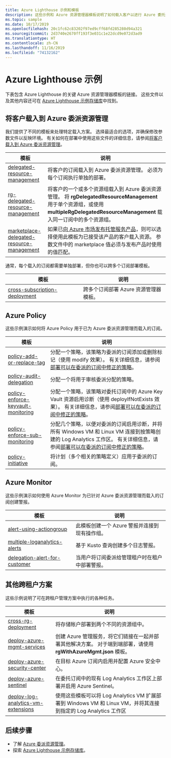 ```yaml
---
title: Azure Lighthouse 示例和模板
description: 这些示例和 Azure 资源管理器模板说明了如何载入客户以进行 Azure 委托资源管理，以及如何支持 Azure Lighthouse 方案。
ms.topic: sample
ms.date: 10/17/2019
ms.openlocfilehash: 20c1fc62c83202f97ed9cff68fd285280d94a321
ms.sourcegitcommit: 2d3740e2670ff193f3e031c1e22dcd9e072d3ad9
ms.translationtype: HT
ms.contentlocale: zh-CN
ms.lasthandoff: 11/16/2019
ms.locfileid: "74132162"
---
```

# <a name="azure-lighthouse-samples"></a>Azure Lighthouse 示例

下表包含 Azure Lighthouse 的关键 Azure 资源管理器模板的链接。 这些文件以及其他内容还可在 [Azure Lighthouse 示例存储库](https://github.com/Azure/Azure-Lighthouse-samples/)中找到。

## <a name="onboarding-customers-to-azure-delegated-resource-management"></a>将客户载入到 Azure 委派资源管理

我们提供了不同的模板来处理特定载入方案。 选择最适合的选项，并确保修改参数文件以反映环境。 有关如何在部署中使用这些文件的详细信息，请参阅[将客户载入到 Azure 委派资源管理](../how-to/onboard-customer.md)。

| **模板** | **说明** |
|---------|---------|
| [delegated-resource-management](https://github.com/Azure/Azure-Lighthouse-samples/tree/master/Azure-Delegated-Resource-Management/templates/delegated-resource-management) | 将客户的订阅载入到 Azure 委派资源管理。 必须为每个订阅执行单独的部署。 |
| [rg-delegated-resource-management](https://github.com/Azure/Azure-Lighthouse-samples/tree/master/Azure-Delegated-Resource-Management/templates/rg-delegated-resource-management) | 将客户的一个或多个资源组载入到 Azure 委派资源管理。 将 **rgDelegatedResourceManagement** 用于单个资源组，或使用 **multipleRgDelegatedResourceManagement**  载入同一订阅中的多个资源组。 |
| [marketplace-delegated-resource-management](https://github.com/Azure/Azure-Lighthouse-samples/tree/master/Azure-Delegated-Resource-Management/templates/marketplace-delegated-resource-management) | 如果已[向 Azure 市场发布托管服务产品](../how-to/publish-managed-services-offers.md)，则可以选择使用此模板为已接受该产品的客户载入资源。 参数文件中的 marketplace 值必须与发布产品时使用的值匹配。 |

通常，每个载入的订阅都需要单独部署，但你也可以跨多个订阅部署模板。

| **模板** | **说明** |
|---------|---------|
| [cross-subscription-deployment](https://github.com/Azure/Azure-Lighthouse-samples/tree/master/Azure-Delegated-Resource-Management/templates/cross-subscription-deployment) | 跨多个订阅部署 Azure 资源管理器模板。 |

## <a name="azure-policy"></a>Azure Policy

这些示例演示如何将 Azure Policy 用于已为 Azure 委派资源管理而载入的订阅。

| **模板** | **说明** |
|---------|---------|
| [policy-add-or-replace-tag](https://github.com/Azure/Azure-Lighthouse-samples/tree/master/Azure-Delegated-Resource-Management/templates/policy-add-or-replace-tag) | 分配一个策略，该策略为委派的订阅添加或删除标记（使用 modify 效果）。 有关详细信息，请参阅[部署可以在委派的订阅中修正的策略](../how-to/deploy-policy-remediation.md)。 |
| [policy-audit-delegation](https://github.com/Azure/Azure-Lighthouse-samples/tree/master/Azure-Delegated-Resource-Management/templates/policy-audit-delegation) | 分配一个将用于审核委派分配的策略。 |
| [policy-enforce-keyvault-monitoring](https://github.com/Azure/Azure-Lighthouse-samples/tree/master/Azure-Delegated-Resource-Management/templates/policy-enforce-keyvault-monitoring) | 分配一个策略，该策略对委托订阅中的 Azure Key Vault 资源启用诊断（使用 deployIfNotExists 效果）。 有关详细信息，请参阅[部署可以在委派的订阅中修正的策略](../how-to/deploy-policy-remediation.md)。 |
| [policy-enforce-sub-monitoring](https://github.com/Azure/Azure-Lighthouse-samples/tree/master/Azure-Delegated-Resource-Management/templates/policy-enforce-sub-monitoring) | 分配几个策略，以便对委派的订阅启用诊断，并将所有 Windows VM 和 Linux VM 连接到按策略创建的 Log Analytics 工作区。 有关详细信息，请参阅[部署可以在委派的订阅中修正的策略](../how-to/deploy-policy-remediation.md)。 |
| [policy-initiative](https://github.com/Azure/Azure-Lighthouse-samples/tree/master/Azure-Delegated-Resource-Management/templates/policy-initiative) | 将计划（多个相关的策略定义）应用于委派的订阅。 |

## <a name="azure-monitor"></a>Azure Monitor

这些示例演示如何使用 Azure Monitor 为已针对 Azure 委派资源管理而载入的订阅创建警报。

| **模板** | **说明** |
|---------|---------|
| [alert-using-actiongroup](https://github.com/Azure/Azure-Lighthouse-samples/tree/master/Azure-Delegated-Resource-Management/templates/alert-using-actiongroup) | 此模板创建一个 Azure 警报并连接到现有操作组。|
| [multiple-loganalytics-alerts](https://github.com/Azure/Azure-Lighthouse-samples/tree/master/Azure-Delegated-Resource-Management/templates/multiple-loganalytics-alerts) | 基于 Kusto 查询创建多个日志警报。|
| [delegation-alert-for-customer](https://github.com/Azure/Azure-Lighthouse-samples/tree/master/Azure-Delegated-Resource-Management/templates/delegation-alert-for-customer) | 当用户将订阅委派给管理租户时在租户中部署警报。|

## <a name="additional-cross-tenant-scenarios"></a>其他跨租户方案

这些示例说明了可在跨租户管理方案中执行的各种任务。

| **模板** | **说明** |
|---------|---------|
| [cross-rg-deployment](https://github.com/Azure/Azure-Lighthouse-samples/tree/master/Azure-Delegated-Resource-Management/templates/cross-rg-deployment) | 将存储帐户部署到两个不同的资源组中。|
| [deploy-azure-mgmt-services](https://github.com/Azure/Azure-Lighthouse-samples/tree/master/Azure-Delegated-Resource-Management/templates/deploy-azure-mgmt-services) | 创建 Azure 管理服务，将它们链接在一起并部署其他解决方案。 对于端到端部署，请使用 **rgWithAzureMgmt.json** 模板。 |
| [deploy-azure-security-center](https://github.com/Azure/Azure-Lighthouse-samples/tree/master/Azure-Delegated-Resource-Management/templates/deploy-azure-security-center) | 在目标 Azure 订阅内启用并配置 Azure 安全中心。 |
| [deploy-azure-sentinel](https://github.com/Azure/Azure-Lighthouse-samples/tree/master/Azure-Delegated-Resource-Management/templates/deploy-azure-sentinel) | 在委托订阅中的现有 Log Analytics 工作区上部署并启用 Azure Sentinel。 |
| [deploy-log-analytics-vm-extensions](https://github.com/Azure/Azure-Lighthouse-samples/tree/master/Azure-Delegated-Resource-Management/templates/deploy-log-analytics-vm-extensions) | 使用这些模板可以将 Log Analytics VM 扩展部署到 Windows VM 和 Linux VM，并将其连接到指定的 Log Analytics 工作区 |

## <a name="next-steps"></a>后续步骤

- 了解 [Azure 委派资源管理](../concepts/azure-delegated-resource-management.md)。
- 探索 [Azure Lighthouse 示例存储库](https://github.com/Azure/Azure-Lighthouse-samples/)。

